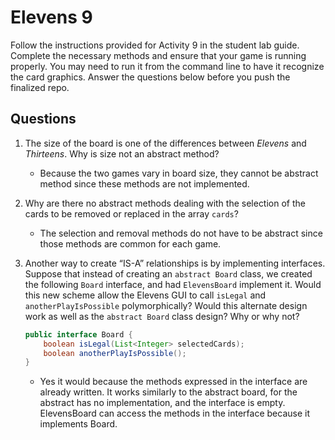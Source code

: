 # Elevens 9

Follow the instructions provided for Activity 9 in the student lab guide. Complete the necessary methods and ensure that your game is running properly. You may need to run it from the command line to have it recognize the card graphics. Answer the questions below before you push the finalized repo.

## Questions
1. The size of the board is one of the differences between *Elevens* and *Thirteens*. Why is size not an abstract method?

    * Because the two games vary in board size, they cannot be abstract method since these methods are not implemented.

2. Why are there no abstract methods dealing with the selection of the cards to be removed or replaced in the array `cards`?

    * The selection and removal methods do not have to be abstract since those methods are common for each game.

3. Another way to create “IS-A” relationships is by implementing interfaces. Suppose that instead of creating an `abstract Board` class, we created the following `Board` interface, and had `ElevensBoard` implement it. Would this new scheme allow the Elevens GUI to call `isLegal` and `anotherPlayIsPossible` polymorphically? Would this alternate design work as well as the `abstract Board` class design? Why or why not?
	```java
	public interface Board {
	    boolean isLegal(List<Integer> selectedCards);
	    boolean anotherPlayIsPossible();
	}
	```

    * Yes it would because the methods expressed in the interface are already written. It works similarly to the abstract board, for the abstract has no implementation, and the interface is empty. ElevensBoard can access the methods in the interface because it implements Board.
